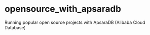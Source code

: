 # opensource_with_apsaradb
Running popular open source projects with ApsaraDB (Alibaba Cloud Database)
